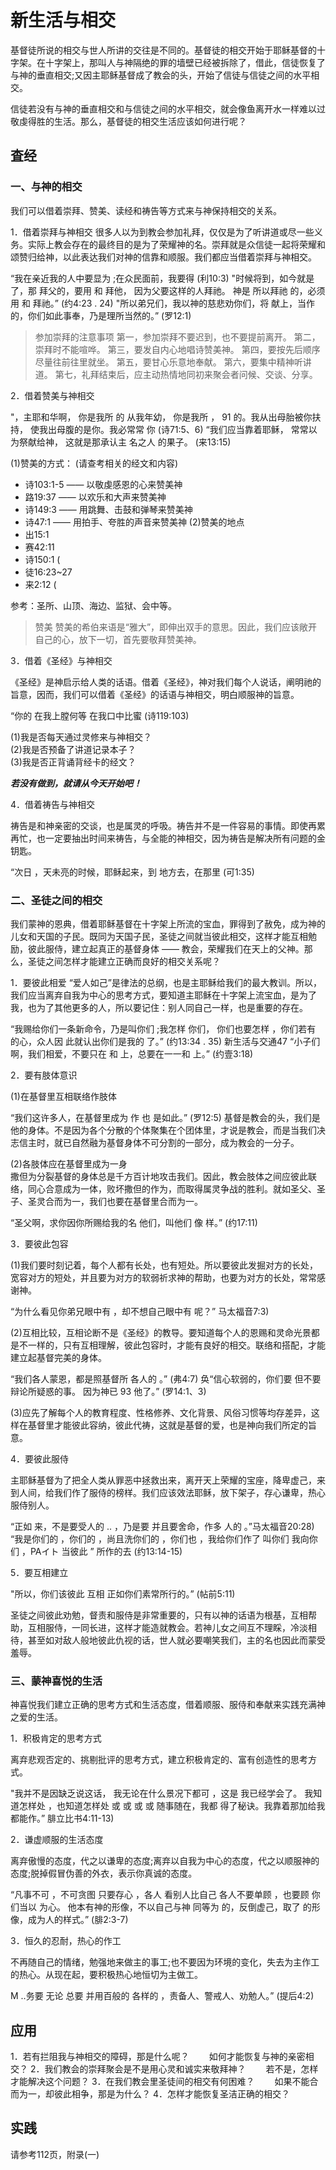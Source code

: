 
# 新生活与相交
基督徒所说的相交与世人所讲的交往是不同的。基督徒的相交开始于耶稣基督的十字架。在十字架上，那叫人与神隔绝的罪的墙壁已经被拆除了，借此，信徒恢复了与神的垂直相交;又因主耶稣基督成了教会的头，开始了信徒与信徒之间的水平相交。

信徒若没有与神的垂直相交和与信徒之间的水平相交，就会像鱼离开水一样难以过敬虔得胜的生活。那么，基督徒的相交生活应该如何进行呢？

## 査经

### 一、与神的相交

我们可以借着崇拜、赞美、读经和祷告等方式来与神保持相交的关系。

1．借着崇拜与神相交
很多人以为到教会参加礼拜，仅仅是为了听讲道或尽一些义务。实际上教会存在的最终目的是为了荣耀神的名。崇拜就是众信徒一起将荣耀和颂赞归给神，以此表达我们对神的信靠和顺服。我们都应当借着崇拜与神相交。

“我在亲近我的人中要显为
;在众民面前，我要得
(利10:3)
"时候将到，如今就是了，那
拜父的，要用
和
拜他，
因为父要这样的人拜祂。
神是
所以拜祂
的，必须用
和
拜祂。” (约4:23 . 24)
"所以弟兄们，我以神的慈悲劝你们，将
献上，当作
的，你们如此事奉，乃是理所当然的。”
(罗12:1)

>参加崇拜的注意事项
第一，参加崇拜不要迟到，也不要提前离开。
第二，崇拜时不能喧哗。
第三，要发自内心地唱诗赞美神。
第四，要按先后顺序尽量往前往里就坐。
第五，要甘心乐意地奉献。
第六，要集中精神听讲道。
第七，礼拜结束后，应主动热情地同初来聚会者问候、交谈、分享。

2．借着赞美与神相交

"，主耶和华啊，
你是我所
的
从我年幼，
你是我所
，
91
的。我从出母胎被你扶持，
使我出母腹的是你。我必常常
你
(诗71:5、6)
“我们应当靠着耶稣，
常常以
为祭献给神，
这就是那承认主
名之人
的果子。
(来13:15)

(1)赞美的方式： (请查考相关的经文和内容)
+ 诗103:1-5 —— 以敬虔感恩的心来赞美神
+ 路19:37 —— 以欢乐和大声来赞美神
+ 诗149:3 —— 用跳舞、击鼓和弹琴来赞美神
+ 诗47:1 —— 用拍手、夸胜的声音来赞美神
(2)赞美的地点
+ 出15:1
+ 赛42:11
+ 诗150:1 (
+ 徒16:23~27
+ 来2:12 (

参考：圣所、山顶、海边、监狱、会中等。

>赞美
赞美的希伯来语是“雅大”，即伸出双手的意思。因此，我们应该敞开自己的心，放下一切，首先要敬拜赞美神。

3．借着《圣经》与神相交

《圣经》是神启示给人类的话语。借着《圣经》，神对我们每个人说话，阐明祂的旨意，因而，我们可以借着《圣经》的话语与神相交，明白顺服神的旨意。

“你的
在我上膛何等
在我口中比蜜
(诗119:103)

(1)我是否每天通过灵修来与神相交？  
(2)我是否预备了讲道记录本子？  
(3)我是否正背诵背经卡的经文？

***若没有做到，就请从今天开始吧！***

4．借着祷告与神相交

祷告是和神亲密的交谈，也是属灵的呼吸。祷告并不是一件容易的事情。即使再累再忙，也一定要抽出时间来祷告，与全能的神相交，因为祷告是解决所有问题的金钥匙。

“次日
，天未亮的时候，耶稣起来，到
地方去，在那里
(可1:35)

### 二、圣徒之间的相交
我们蒙神的恩典，借着耶稣基督在十字架上所流的宝血，罪得到了赦免，成为神的儿女和天国的子民。既同为天国子民，圣徒之间就当彼此相交，这样才能互相勉励，彼此服侍，建立起真正的基督身体 —— 教会，荣耀我们在天上的父神。那么，圣徒之间怎样才能建立正确而良好的相交关系呢？

1．要彼此相爱
“爱人如己”是律法的总纲，也是主耶稣给我们的最大教训。所以，我们应当离弃自我为中心的思考方式，要知道主耶稣在十字架上流宝血，是为了我，也为了其他更多的人，所以要记住：别人同自己一样，也是重要的存在。

“我赐给你们一条新命令，乃是叫你们
;我怎样
你们，
你们也要怎样
，你们若有
的心，众人因
此就认出你们是我的
了。” (约13:34 . 35)
新生活与交通47
“小子们啊，我们相爱，不要只在
和
上，总要在一一和
上。” (约壹3:18)

2．要有肢体意识

(1)在基督里互相联络作肢体

“我们这许多人，在基督里成为
作
也
是如此。” (罗12:5)
基督是教会的头，我们是他的身体。不是因为各个分散的个体聚集在个团体里，才说是教会，而是当我们决志信主时，就已自然融为基督身体不可分割的一部分，成为教会的一分子。

(2)各肢体应在基督里成为一身  
撒但为分裂基督的身体总是千方百计地攻击我们。因此，教会肢体之间应彼此联络，同心合意成为一体，败坏撒但的作为，而取得属灵争战的胜利。就如圣父、圣子、圣灵合而为一，我们也要在基督里合而为一。

“圣父啊，求你因你所赐给我的名
他们，叫他们
像
样。” (约17:11)

3．要彼此包容

(1)我们要时刻记着，每个人都有长处，也有短处。所以要彼此发掘对方的长处，宽容对方的短处，并且要为对方的软弱祈求神的帮助，也要为对方的长处，常常感谢神。

“为什么看见你弟兄眼中有
，却不想自己眼中有
呢？”
马太福音7:3)

(2)互相比较，互相论断不是《圣经》的教导。要知道每个人的恩赐和灵命光景都是不一样的，只有互相理解，彼此包容时，才能有良好的相交。联络和搭配，才能建立起基督完美的身体。

“我们各人蒙恩，都是照基督所
各人的
。”
(弗4:7)
奂“信心软弱的，你们要
但不要辩论所疑惑的事。
因为神已
93
他了。”
(罗14:1、3)

(3)应先了解每个人的教育程度、性格修养、文化背景、风俗习惯等均存差异，这样在基督里才能彼此容纳，彼此代祷，这就是基督的爱，也是神向我们所定的旨意。

4．要彼此服侍

主耶稣基督为了把全人类从罪恶中拯救出来，离开天上荣耀的宝座，降卑虚己，来到人间，给我们作了服侍的榜样。我们应该效法耶稣，放下架子，存心谦卑，热心服侍别人。

“正如
来，不是要受人的
..
，乃是要
并且要舍命，作多
人的
。”马太福音20:28)
“我是你们的
，你们的
，尚且洗你们的
，你们也
，我给你们作了
叫你们
我向你们
，PAイト
当彼此
”
所作的去
(约13:14-15)

5．要互相建立

"所以，你们该彼此
互相
正如你们素常所行的。”
(帖前5:11)

圣徒之间彼此劝勉，督责和服侍是非常重要的，只有以神的话语为根基，互相帮助，互相服侍，一同长进，这样才能造就教会。若神儿女之间互不理睬，冷淡相待，甚至如对敌人般地彼此仇视的话，世人就必要嘲笑我们，主的名也因此而蒙受羞辱。

### 三、蒙神喜悦的生活
神喜悦我们建立正确的思考方式和生活态度，借着顺服、服侍和奉献来实践充满神之爱的生活。

1．积极肯定的思考方式

离弃悲观否定的、挑剔批评的思考方式，建立积极肯定的、富有创造性的思考方式。

"我并不是因缺乏说这话，
我无论在什么景况下都可
，这是
我已经学会了。
我知道怎样处
，也知道怎样处
或
或
或
或
随事随在，我都
得了秘诀。我靠着那加给我
都能作。”
腓立比书4:11-13)

2．谦虚顺服的生活态度

离弃傲慢的态度，代之以谦卑的态度;离弃以自我为中心的态度，代之以顺服神的态度;脱掉假冒伪善的外衣，表示你真诚的态度。

“凡事不可
，不可贪图
只要存心
，各人
看别人比自己
各人不要单顾
，也要顾
你们当以
为心。
他本有神的形像，不以自己与神
同等为
的，反倒虚己，取了
的形像，成为人的样式。”
(腓2:3-7)

3．恒久的忍耐，热心的作工

不再随自己的情绪，勉强地来做主的事工;也不要因为环境的变化，失去为主作工的热心。从现在起，要积极热心地恒切为主做工。

M ..务要
无论
总要
并用百般的
各样的
，责备人、警戒人、劝勉人。” (提后4:2)

## 应用
1．若有拦阻我与神相交的障碍，那是什么呢？
　　如何才能恢复与神的亲密相交？
2．我们教会的崇拜聚会是不是用心灵和诚实来敬拜神？
　　若不是，怎样才能解决这个问题？
3．在我们教会里圣徒间的相交有何困难？
　　如果不能合而为一，却彼此相争，那是为什么？
4．怎样才能恢复圣洁正确的相交？

## 实践
请参考112页，附录(一)
